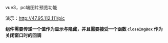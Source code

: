 vue3，pc端图片预览功能

演示：http://47.95.112.111/pic



**组件需要传递一个值作为显示与隐藏，并且需要接受一个函数 `closeImgBox` 作为关闭窗口时的回调** 

